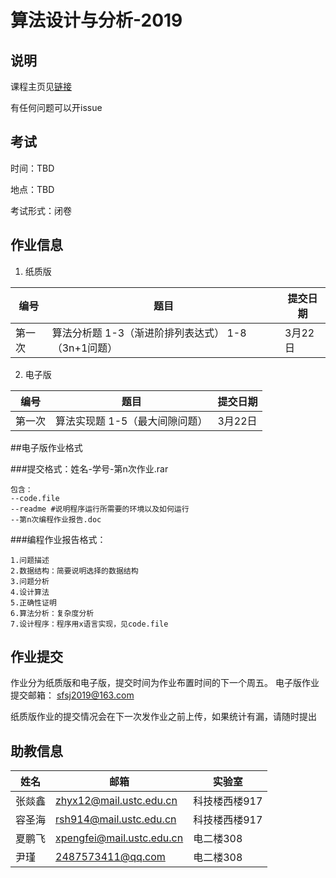 # 算法设计与分析-2019

## 说明

课程主页见[链接](http://vim.ustc.edu.cn/?product=algorithm)

有任何问题可以开issue

## 考试
时间：TBD

地点：TBD

考试形式：闭卷


## 作业信息
1. 纸质版

| 编号   | 题目                              | 提交日期  |
| ---- | ------------------------------- | ----- |
| 第一次  | 算法分析题 1-3（渐进阶排列表达式） 1-8（3n+1问题） | 3月22日 |


2. 电子版


| 编号   | 题目                | 提交日期  |
| ---- | ----------------- | ----- |
| 第一次  | 算法实现题 1-5（最大间隙问题） | 3月22日 |



##电子版作业格式


###提交格式：姓名-学号-第n次作业.rar

	包含：
	--code.file
	--readme #说明程序运行所需要的环境以及如何运行
	--第n次编程作业报告.doc
	
	
###编程作业报告格式：

	1.问题描述
	2.数据结构：简要说明选择的数据结构
	3.问题分析
	4.设计算法
	5.正确性证明
	6.算法分析：复杂度分析
	7.设计程序：程序用x语言实现，见code.file

## 作业提交

作业分为纸质版和电子版，提交时间为作业布置时间的下一个周五。
电子版作业提交邮箱：  sfsj2019@163.com

纸质版作业的提交情况会在下一次发作业之前上传，如果统计有漏，请随时提出

## 助教信息
 | 姓名 | 邮箱 | 实验室|
 |--|--|--|
 | 张燚鑫 | zhyx12@mail.ustc.edu.cn | 科技楼西楼917
 | 容圣海| rsh914@mail.ustc.edu.cn | 科技楼西楼917
 | 夏鹏飞| xpengfei@mail.ustc.edu.cn | 电二楼308
 | 尹瑾 | 2487573411@qq.com | 电二楼308


